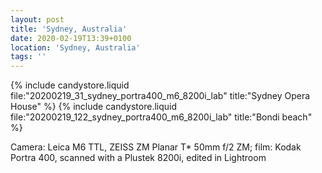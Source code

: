 ```yaml
---
layout: post
title: 'Sydney, Australia'
date: 2020-02-19T13:39+0100
location: 'Sydney, Australia'
tags: ''
---
```


{% include candystore.liquid file:"20200219_31_sydney_portra400_m6_8200i_lab" title:"Sydney Opera House" %}
{% include candystore.liquid file:"20200219_122_sydney_portra400_m6_8200i_lab" title:"Bondi beach" %}

Camera: Leica M6 TTL, ZEISS ZM Planar T* 50mm f/2 ZM; film: Kodak Portra 400, scanned with a Plustek 8200i, edited in Lightroom 
